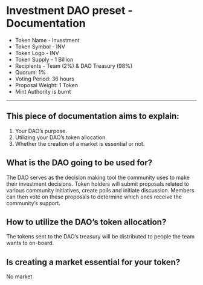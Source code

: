 # Investment DAO preset - Documentation

- Token Name - Investment
- Token Symbol - INV
- Token Logo - INV
- Token Supply - 1 Billion
- Recipients - Team (2%) & DAO Treasury (98%)
- Quorum: 1%
- Voting Period: 36 hours
- Proposal Weight: 1 Token
- Mint Authority is burnt

---

## This piece of documentation aims to explain: 

1. Your DAO’s purpose.
2. Utilizing your DAO’s token allocation.
3. Whether the creation of a market is essential or not.

## What is the DAO going to be used for?

The DAO serves as the decision making tool the community uses to make their investment decisions. 
Token holders will submit proposals related to various community initiatives, create polls and initiate discussion. Members can then vote on these proposals to determine which ones receive the community’s support.



## How to utilize the DAO’s token allocation?

The tokens sent to the DAO’s treasury will be distributed to people the team wants to on-board.

## Is creating a market essential for your token?

No market
